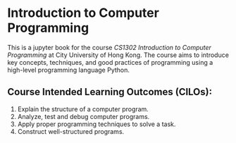 # Introduction to Computer Programming

This is a jupyter book for the course *CS1302 Introduction to Computer Programming* at City University of Hong Kong.
The course aims to introduce key concepts, techniques, and good practices of programming using a high-level programming language Python.

## Course Intended Learning Outcomes (CILOs):

1. Explain the structure of a computer program.
2. Analyze, test and debug computer programs.
3. Apply proper programming techniques to solve a task.
4. Construct well-structured programs.

